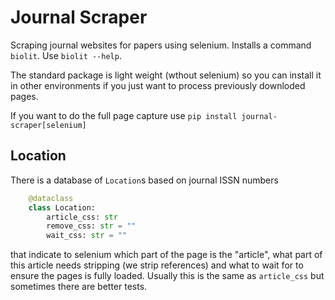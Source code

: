 # Journal Scraper

Scraping journal websites for papers using selenium. Installs a command `biolit`.
Use `biolit --help`.

The standard package is light weight (wthout selenium) so you can install it in other environments
if you just want to process previously downloded pages.


If you want to do the full page capture use `pip install journal-scraper[selenium]`


## Location

There is a database of `Location`s  based on journal ISSN numbers

```python
    @dataclass
    class Location:
        article_css: str
        remove_css: str = ""
        wait_css: str = ""
```

that indicate to selenium which part of the page is the "article", what part
of this article needs stripping (we strip references) and what to wait for to
ensure the pages is fully loaded. Usually this is the same as `article_css` but
sometimes there are better tests.
